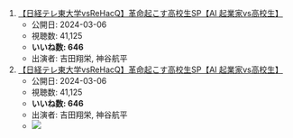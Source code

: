 1.  [【日経テレ東大学vsReHacQ】革命起こす高校生SP【AI 起業家vs高校生】](/rehacq_fan/ids/https://www.youtube.com/watch?v=vJEK3ExARQI "wikilink")
    -   公開日: 2024-03-06
    -   視聴数: 41,125
    -   **いいね数: 646**
    -   出演者: 吉田翔栄, 神谷航平
1.  [【日経テレ東大学vsReHacQ】革命起こす高校生SP【AI 起業家vs高校生】](https://www.youtube.com/watch?v=vJEK3ExARQI)
    -   公開日: 2024-03-06
    -   視聴数: 41,125
    -   **いいね数: 646**
    -   出演者: 吉田翔栄, 神谷航平
    - [![](https://img.youtube.com/vi/vJEK3ExARQI/hqdefault.jpg)](https://www.youtube.com/watch?v=vJEK3ExARQI)
